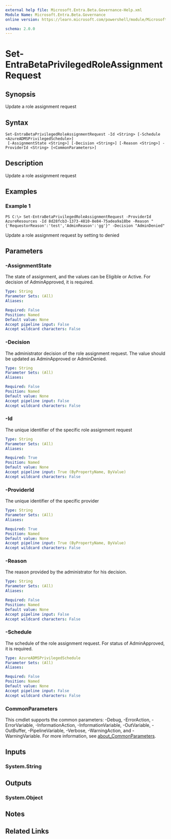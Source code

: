 ```yaml
---
external help file: Microsoft.Entra.Beta.Governance-Help.xml
Module Name: Microsoft.Entra.Beta.Governance
online version: https://learn.microsoft.com/powershell/module/Microsoft.Entra.Beta.Governance/Set-EntraBetaPrivilegedRoleAssignmentRequest

schema: 2.0.0
---
```


# Set-EntraBetaPrivilegedRoleAssignmentRequest

## Synopsis
Update a role assignment request

## Syntax

```
Set-EntraBetaPrivilegedRoleAssignmentRequest -Id <String> [-Schedule <AzureADMSPrivilegedSchedule>]
 [-AssignmentState <String>] [-Decision <String>] [-Reason <String>] -ProviderId <String> [<CommonParameters>]
```

## Description
Update a role assignment request

## Examples

### Example 1
```
PS C:\> Set-EntraBetaPrivilegedRoleAssignmentRequest -ProviderId AzureResources -Id 8d28fcb3-1373-4810-8e84-75adea9a18be -Reason "{'RequestorReason':'test','AdminReason':'gg'}" -Decision "AdminDenied"
```

Update a role assignment request by setting to denied

## Parameters

### -AssignmentState
The state of assignment, and the values can be Eligible or Active.
For decision of AdminApproved, it is required.

```yaml
Type: String
Parameter Sets: (All)
Aliases:

Required: False
Position: Named
Default value: None
Accept pipeline input: False
Accept wildcard characters: False
```

### -Decision
The administrator decision of the role assignment request.
The value should be updated as AdminApproved or AdminDenied.

```yaml
Type: String
Parameter Sets: (All)
Aliases:

Required: False
Position: Named
Default value: None
Accept pipeline input: False
Accept wildcard characters: False
```

### -Id
The unique identifier of the specific role assignment request

```yaml
Type: String
Parameter Sets: (All)
Aliases:

Required: True
Position: Named
Default value: None
Accept pipeline input: True (ByPropertyName, ByValue)
Accept wildcard characters: False
```

### -ProviderId
The unique identifier of the specific provider

```yaml
Type: String
Parameter Sets: (All)
Aliases:

Required: True
Position: Named
Default value: None
Accept pipeline input: True (ByPropertyName, ByValue)
Accept wildcard characters: False
```

### -Reason
The reason provided by the administrator for his decision.

```yaml
Type: String
Parameter Sets: (All)
Aliases:

Required: False
Position: Named
Default value: None
Accept pipeline input: False
Accept wildcard characters: False
```

### -Schedule
The schedule of the role assignment request.
For status of AdminApproved, it is required.

```yaml
Type: AzureADMSPrivilegedSchedule
Parameter Sets: (All)
Aliases:

Required: False
Position: Named
Default value: None
Accept pipeline input: False
Accept wildcard characters: False
```

### CommonParameters
This cmdlet supports the common parameters: -Debug, -ErrorAction, -ErrorVariable, -InformationAction, -InformationVariable, -OutVariable, -OutBuffer, -PipelineVariable, -Verbose, -WarningAction, and -WarningVariable. For more information, see [about_CommonParameters](https://go.microsoft.com/fwlink/?LinkID=113216).

## Inputs

### System.String
## Outputs

### System.Object
## Notes

## Related Links
